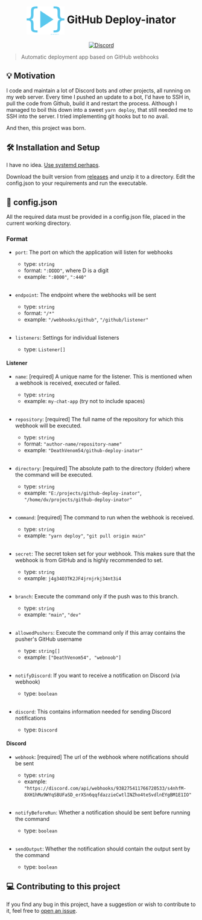 
<h1 align="center">
    <img alt="Project logo" width="100" src="docs/logo.png" align="center"> GitHub Deploy-inator</h1>

<div align="center">
    <a href="https://discord.gg/qJnrRvt7wW">
        <img alt="Discord" src="https://img.shields.io/discord/873232757508157470?color=%235865F2&label=support&style=for-the-badge">
    </a>
</div>

> Automatic deployment app based on GitHub webhooks 

## 💡 Motivation

I code and maintain a lot of Discord bots and other projects, all
running on my web server. Every time I pushed an update to a bot, I'd
have to SSH in, pull the code from Github, build it and restart the
process. Although I managed to boil this down into a sweet `yarn deploy`,
that still needed me to SSH into the server. I tried implementing git hooks
but to no avail.

And then, this project was born.

## 🛠️ Installation and Setup

I have no idea. [Use systemd perhaps](https://medium.com/@benmorel/creating-a-linux-service-with-systemd-611b5c8b91d6).

Download the built version from [releases](https://github.com/DeathVenom54/github-deploy-inator/releases) and unzip it to a directory.
Edit the config.json to your requirements and run the executable.

## 📝 config.json

All the required data must be provided in a config.json file, placed in the current
working directory.

### Format

- `port`: The port on which the application will listen for webhooks
    - type: `string`
    - format: `":DDDD"`, where D is a digit
    - example: `":8000"`, `":440"`
      <br><br>
  
- `endpoint`: The endpoint where the webhooks will be sent
    - type: `string`
    - format: `"/*"`
    - example: `"/webhooks/github"`, `"/github/listener"`
      <br><br>
  
- `listeners`: Settings for individual listeners
  - type: `Listener[]`

#### Listener

- `name`: [required] A unique name for the listener. This is mentioned when a webhook is received, executed or failed.
    - type: `string`
    - example: `my-chat-app` (try not to include spaces)
      <br><br>
    
- `repository`: [required] The full name of the repository for which this webhook will be executed.
  - type: `string`
  - format: `"author-name/repository-name"`
  - example: `"DeathVenom54/github-deploy-inator"`
    <br><br>

- `directory`: [required] The absolute path to the directory (folder) where the command will be executed.
  - type: `string`
  - example: `"E:/projects/github-deploy-inator"`, `"/home/dv/projects/github-deploy-inator"`
    <br><br>
  
- `command`: [required] The command to run when the webhook is received.
  - type: `string`
  - example: `"yarn deploy"`, `"git pull origin main"`
  <br><br>
- `secret`: The secret token set for your webhook. This makes sure that the webhook is from GitHub and is highly recommended to set.
  - type: `string`
  - example: `j4g34O3TK2JF4jrnjrkj34nt3i4`
    <br><br>
  
- `branch`: Execute the command only if the push was to this branch.
  - type: `string`
  - example: `"main"`, `"dev"`
    <br><br>

- `allowedPushers`: Execute the command only if this array contains the pusher's GitHub username
  - type: `string[]`
  - example: `["DeathVenom54", "webnoob"]`
    <br><br>

- `notifyDiscord`: If you want to receive a notification on Discord (via webhook)
  - type: `boolean`
    <br><br>

- `discord`: This contains information needed for sending Discord notifications
  - type: `Discord`

#### Discord

- `webhook`: [required] The url of the webhook where notifications should be sent
  - type: `string`
  - example: `"https://discord.com/api/webhooks/938275411766720533/s4nhfM-8XH1hMu9WYqSBUFaSD_erXSn6qqfdazzieCwtlINZho4teSvdlnEYgBM1E1IO"`
    <br><br>

- `notifyBeforeRun`: Whether a notification should be sent before running the command
  - type: `boolean`
    <br><br>

- `sendOutput`: Whether the notification should contain the output sent by the command
  - type: `boolean`

## 💻 Contributing to this project

If you find any bug in this project, have a suggestion or wish to contribute to it, feel free to [open an issue](https://github.com/DeathVenom54/github-deploy-inator/issues/new).

